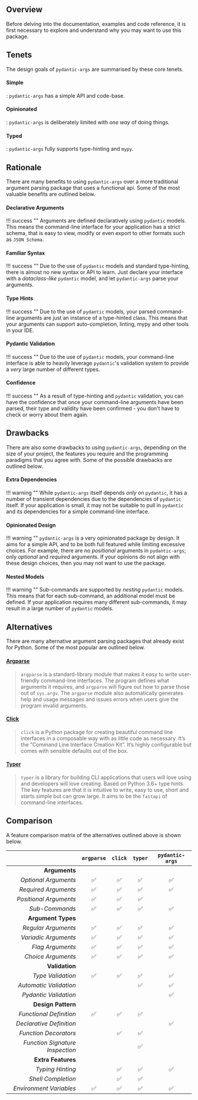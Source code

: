## Overview
Before delving into the documentation, examples and code reference, it is first
necessary to explore and understand why you may want to use this package.

## Tenets
The design goals of `pydantic-args` are summarised by these core tenets.

#### Simple
:  `pydantic-args` has a simple API and code-base.

#### Opinionated
:  `pydantic-args` is deliberately limited with *one way* of doing things.

#### Typed
:  `pydantic-args` fully supports type-hinting and `mypy`.

## Rationale
There are many benefits to using `pydantic-args` over a more traditional
argument parsing package that uses a functional api. Some of the most valuable
benefits are outlined below.

#### Declarative Arguments
!!! success ""
    Arguments are defined declaratively using `pydantic` models. This means the
    command-line interface for your application has a strict schema, that is
    easy to view, modify or even export to other formats such as `JSON Schema`.

#### Familiar Syntax
!!! success ""
    Due to the use of `pydantic` models and standard type-hinting, there is
    almost no new syntax or API to learn. Just declare your interface with a
    *dataclass-like* `pydantic` model, and let `pydantic-args` parse your
    arguments.

#### Type Hints
!!! success ""
    Due to the use of `pydantic` models, your parsed command-line arguments are
    just an instance of a type-hinted class. This means that your arguments can
    support auto-completion, linting, mypy and other tools in your IDE.

#### Pydantic Validation
!!! success ""
    Due to the use of `pydantic` models, your command-line interface is able to
    heavily leverage `pydantic`'s validation system to provide a *very* large
    number of different types.

#### Confidence
!!! success ""
    As a result of type-hinting and `pydantic` validation, you can have the
    confidence that once your command-line arguments have been parsed, their
    type and validity have been confirmed - you don't have to check or worry
    about them again.

## Drawbacks
There are also some drawbacks to using `pydantic-args`, depending on the
size of your project, the features you require and the programming paradigms
that you agree with. Some of the possible drawbacks are outlined below.

#### Extra Dependencies
!!! warning ""
    While `pydantic-args` itself depends *only* on `pydantic`, it has a
    number of transient dependencies due to the dependencies of `pydantic`
    itself. If your application is small, it may not be suitable to pull in
    `pydantic` and its dependencies for a simple command-line interface.

#### Opinionated Design
!!! warning ""
    `pydantic-args` is a very opinionated package by design. It aims for a
    simple API, and to be both full featured while limiting excessive choices.
    For example, there are no *positional* arguments in `pydantic-args`;
    only *optional* and *required* arguments. If your opinions do not align
    with these design choices, then you may not want to use the package.

#### Nested Models
!!! warning ""
    Sub-commands are supported by *nesting* `pydantic` models. This means that
    for each sub-command, an additional model must be defined. If your
    application requires many different sub-commands, it may result in a large
    number of `pydantic` models.

## Alternatives
There are many alternative argument parsing packages that already exist for
Python. Some of the most popular are outlined below.

#### [Argparse][1]
> `argparse` is a standard-library module that makes it easy to write
> user-friendly command-line interfaces. The program defines what arguments it
> requires, and `argparse` will figure out how to parse those out of
> `sys.argv`. The `argparse` module also automatically generates help and usage
> messages and issues errors when users give the program invalid arguments.

#### [Click][2]
> `click` is a Python package for creating beautiful command line interfaces in
> a composable way with as little code as necessary. It’s the “Command Line
> Interface Creation Kit”. It’s highly configurable but comes with sensible
> defaults out of the box.

#### [Typer][3]
> `typer` is a library for building CLI applications that users will love using
> and developers will love creating. Based on Python 3.6+ type hints. The key
> features are that it is intuitive to write, easy to use, short and starts
> simple but can grow large. It aims to be the `fastapi` of command-line
> interfaces.

## Comparison
A feature comparison matrix of the alternatives outlined above is shown below.

|                                 | `argparse`         | `click`            | `typer`            | `pydantic-args` |
| ------------------------------: | :----------------: | :----------------: | :----------------: | :-----------------: |
| **Arguments**                                                                                                        |
| *Optional Arguments*            | :white_check_mark: | :white_check_mark: | :white_check_mark: | :white_check_mark:  |
| *Required Arguments*            | :white_check_mark: | :white_check_mark: | :white_check_mark: | :white_check_mark:  |
| *Positional Arguments*          | :white_check_mark: | :white_check_mark: | :white_check_mark: |                     |
| *Sub-Commands*                  | :white_check_mark: | :white_check_mark: | :white_check_mark: | :white_check_mark:  |
| **Argument Types**                                                                                                   |
| *Regular Arguments*             | :white_check_mark: | :white_check_mark: | :white_check_mark: | :white_check_mark:  |
| *Variadic Arguments*            | :white_check_mark: | :white_check_mark: | :white_check_mark: | :white_check_mark:  |
| *Flag Arguments*                | :white_check_mark: | :white_check_mark: | :white_check_mark: | :white_check_mark:  |
| *Choice Arguments*              | :white_check_mark: | :white_check_mark: | :white_check_mark: | :white_check_mark:  |
| **Validation**                                                                                                       |
| *Type Validation*               | :white_check_mark: | :white_check_mark: | :white_check_mark: | :white_check_mark:  |
| *Automatic Validation*          |                    |                    | :white_check_mark: | :white_check_mark:  |
| *Pydantic Validation*           |                    |                    |                    | :white_check_mark:  |
| **Design Pattern**                                                                                                   |
| *Functional Definition*         | :white_check_mark: | :white_check_mark: | :white_check_mark: |                     |
| *Declarative Definition*        |                    |                    |                    | :white_check_mark:  |
| *Function Decorators*           |                    | :white_check_mark: | :white_check_mark: |                     |
| *Function Signature Inspection* |                    |                    | :white_check_mark: |                     |
| **Extra Features**                                                                                                   |
| *Typing Hinting*                |                    | :white_check_mark: | :white_check_mark: | :white_check_mark:  |
| *Shell Completion*              |                    | :white_check_mark: | :white_check_mark: |                     |
| *Environment Variables*         | :white_check_mark: | :white_check_mark: | :white_check_mark: | :white_check_mark:  |

<!--- Reference -->
[1]: https://docs.python.org/3/library/argparse.html
[2]: https://click.palletsprojects.com/
[3]: https://typer.tiangolo.com/
